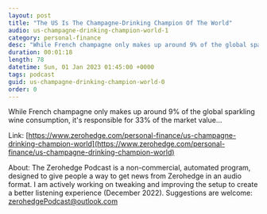 ```yaml
---
layout: post
title: "The US Is The Champagne-Drinking Champion Of The World"
audio: us-champagne-drinking-champion-world-1
category: personal-finance
desc: "While French champagne only makes up around 9% of the global sparkling wine consumption, it's responsible for 33% of the market value..."
duration: 00:01:18
length: 78
datetime: Sun, 01 Jan 2023 01:45:00 +0000
tags: podcast
guid: us-champagne-drinking-champion-world-0
order: 0
---
```

While French champagne only makes up around 9% of the global sparkling wine consumption, it's responsible for 33% of the market value...

Link: [https://www.zerohedge.com/personal-finance/us-champagne-drinking-champion-world](https://www.zerohedge.com/personal-finance/us-champagne-drinking-champion-world)

About: The Zerohedge Podcast is a non-commercial, automated program, designed to give people a way to get news from Zerohedge in an audio format.  I am actively working on tweaking and improving the setup to create a better listening experience (December 2022).  Suggestions are welcome: [zerohedgePodcast@outlook.com](mailto:zerohedgePodcast@outlook.com)